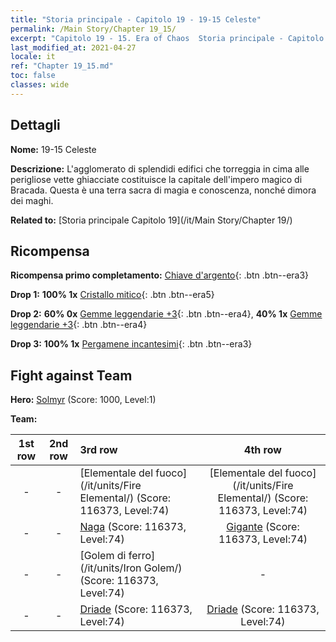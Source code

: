```yaml
---
title: "Storia principale - Capitolo 19 - 19-15 Celeste"
permalink: /Main Story/Chapter 19_15/
excerpt: "Capitolo 19 - 15. Era of Chaos  Storia principale - Capitolo 19_15. 19-15 Celeste"
last_modified_at: 2021-04-27
locale: it
ref: "Chapter 19_15.md"
toc: false
classes: wide
---
```


## Dettagli

 **Nome:** 19-15 Celeste

 **Descrizione:** L'agglomerato di splendidi edifici che torreggia in cima alle perigliose vette ghiacciate costituisce la capitale dell'impero magico di Bracada. Questa è una terra sacra di magia e conoscenza, nonché dimora dei maghi.

 **Related to:** [Storia principale Capitolo 19](/it/Main Story/Chapter 19/)

## Ricompensa

 **Ricompensa primo completamento:** [Chiave d'argento](/ItemsIT/con_693/){: .btn .btn--era3}

 **Drop 1:** **100% 1x** [Cristallo mitico](/ItemsIT/mat_66/){: .btn .btn--era5}

 **Drop 2:** **60% 0x** [Gemme leggendarie +3](/ItemsIT/mat_58/){: .btn .btn--era4}, **40% 1x** [Gemme leggendarie +3](/ItemsIT/mat_58/){: .btn .btn--era4}

 **Drop 3:** **100% 1x** [Pergamene incantesimi](/ItemsIT/con_694/){: .btn .btn--era3}


## Fight against Team
 **Hero:** [Solmyr](/it/heroes/Solmyr/) (Score: 1000, Level:1)

 **Team:**


  | 1st row | 2nd row | 3rd row | 4th row |
  |:----:|:----:|:----|:----:|
  | - | - | [Elementale del fuoco](/it/units/Fire Elemental/) (Score: 116373, Level:74)  | [Elementale del fuoco](/it/units/Fire Elemental/) (Score: 116373, Level:74)  |
  | - | - | [Naga](/it/units/Naga/) (Score: 116373, Level:74)  | [Gigante](/it/units/Giant/) (Score: 116373, Level:74)  |
  | - | - | [Golem di ferro](/it/units/Iron Golem/) (Score: 116373, Level:74)  | - |
  | - | - | [Driade](/it/units/Sprite/) (Score: 116373, Level:74)  | [Driade](/it/units/Sprite/) (Score: 116373, Level:74)  |


